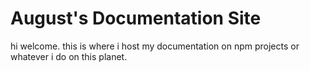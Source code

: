 # August's Documentation Site
hi welcome. this is where i host my documentation on npm projects or whatever i do on this planet.
